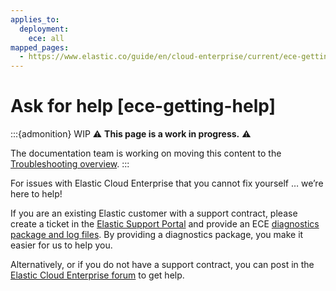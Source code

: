 ```yaml
---
applies_to:
  deployment:
    ece: all
mapped_pages:
  - https://www.elastic.co/guide/en/cloud-enterprise/current/ece-getting-help.html
---
```


# Ask for help [ece-getting-help]

:::{admonition} WIP
⚠️ **This page is a work in progress.** ⚠️

The documentation team is working on moving this content to the [Troubleshooting overview](/troubleshoot/index.md). 
:::

For issues with Elastic Cloud Enterprise that you cannot fix yourself …​ we’re here to help!

If you are an existing Elastic customer with a support contract, please create a ticket in the  [Elastic Support Portal](https://support.elastic.co) and provide an ECE [diagnostics package and log files](../../../deploy-manage/monitor/orchestrators/ece-monitoring-ece-access.md). By providing a diagnostics package, you make it easier for us to help you.

Alternatively, or if you do not have a support contract, you can post in the [Elastic Cloud Enterprise forum](https://discuss.elastic.co/c/cloud-enterprise) to get help.

